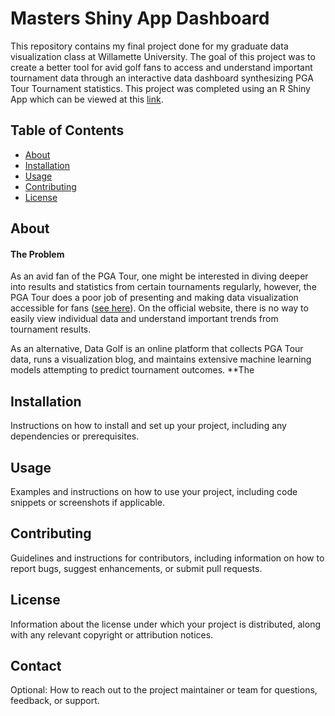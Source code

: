 # Masters Shiny App Dashboard

This repository contains my final project done for my graduate data visualization class at Willamette University. The goal of this project was to create a better tool for avid golf fans to access and understand important tournament data through an interactive data dashboard synthesizing PGA Tour Tournament statistics. This project was completed using an R Shiny App which can be viewed at this [link](https://aweirth.shinyapps.io/shiny_masters/).


## Table of Contents

- [About](#about)
- [Installation](#installation)
- [Usage](#usage)
- [Contributing](#contributing)
- [License](#license)

## About

#### The Problem

As an avid fan of the PGA Tour, one might be interested in diving deeper into results and statistics from certain tournaments regularly, however, the PGA Tour does a poor job of presenting and making data visualization accessible for fans ([see here](https://www.pgatour.com/stats)). On the official website, there is no way to easily view individual data and understand important trends from tournament results. 

As an alternative, Data Golf is an online platform that collects PGA Tour data, runs a visualization blog, and maintains extensive machine learning models attempting to predict tournament outcomes. 
**The 

## Installation

Instructions on how to install and set up your project, including any dependencies or prerequisites.

## Usage

Examples and instructions on how to use your project, including code snippets or screenshots if applicable.

## Contributing

Guidelines and instructions for contributors, including information on how to report bugs, suggest enhancements, or submit pull requests.

## License

Information about the license under which your project is distributed, along with any relevant copyright or attribution notices.

## Contact

Optional: How to reach out to the project maintainer or team for questions, feedback, or support.

